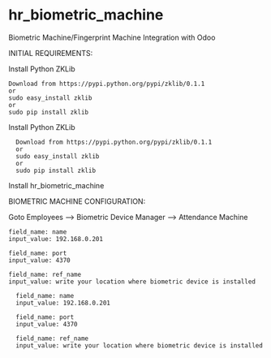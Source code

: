 # hr_biometric_machine
Biometric Machine/Fingerprint Machine Integration with Odoo

INITIAL REQUIREMENTS:


Install Python ZKLib

    Download from https://pypi.python.org/pypi/zklib/0.1.1
    or 
    sudo easy_install zklib 
    or
    sudo pip install zklib

Install  Python ZKLib

      Download from https://pypi.python.org/pypi/zklib/0.1.1
      or 
      sudo easy_install zklib 
      or
      sudo pip install zklib

Install hr_biometric_machine

BIOMETRIC MACHINE CONFIGURATION:

Goto Employees --> Biometric Device Manager --> Attendance Machine

    field_name: name
    input_value: 192.168.0.201

    field_name: port
    input_value: 4370

    field_name: ref_name
    input_value: write your location where biometric device is installed

      field_name: name
      input_value: 192.168.0.201

      field_name: port
      input_value: 4370

      field_name: ref_name
      input_value: write your location where biometric device is installed

